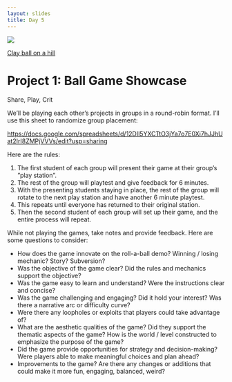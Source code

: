 ```yaml
---
layout: slides
title: Day 5
---
```


![](https://lh5.googleusercontent.com/kFR7FWZuQqT2ydUFRf9v2CQvLdPID0_l1auFEPKmB3ZU4U2xT8sx5FVmZ7FVprVUlF95XUaE1K7yhLnhkkVfk-FR4lR9x1ejRQpOOZ58t6EONp2fqSRlEG5jRcyI7D-FAlPspg-tPY62mzg97YBTN1w)

[Clay ball on a hill](https://youtu.be/m-D-Lx4kzLM)

# Project 1: Ball Game Showcase 

Share, Play, Crit

We’ll be playing each other’s projects in groups in a round-robin format. I’ll use this sheet to randomize group placement:

https://docs.google.com/spreadsheets/d/12DIl5YXCTtO3jYa7o7E0Xi7hJJhUat2IrI8ZMPjVVVs/edit?usp=sharing

Here are the rules:

1. The first student of each group will present their game at their group’s ”play station”.  
2. The rest of the group will playtest and give feedback for 6 minutes.
3. With the presenting students staying in place, the rest of the group will rotate to the next play station and have another 6 minute playtest. 
4. This repeats until everyone has returned to their original station.
5. Then the second student of each group will set up their game, and the entire process will repeat.

While not playing the games, take notes and provide feedback. Here are some questions to consider:
- How does the game innovate on the roll-a-ball demo? Winning / losing mechanic? Story? Subversion? 
- Was the objective of the game clear? Did the rules and mechanics support the objective?
- Was the game easy to learn and understand? Were the instructions clear and concise?
- Was the game challenging and engaging? Did it hold your interest? Was there a narrative arc or difficulty curve?
- Were there any loopholes or exploits that players could take advantage of?
- What are the aesthetic qualities of the game? Did they support the thematic aspects of the game? How is the world / level constructed to emphasize the purpose of the game?
- Did the game provide opportunities for strategy and decision-making? Were players able to make meaningful choices and plan ahead?
- Improvements to the game? Are there any changes or additions that could make it more fun, engaging, balanced, weird?